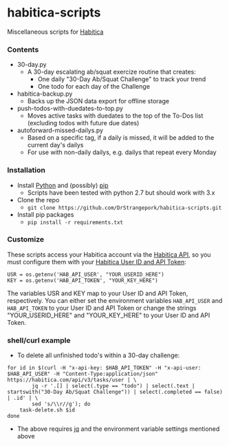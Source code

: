 # habitica-scripts
Miscellaneous scripts for [Habitica](http://habitica.com)

### Contents
- 30-day.py
    + A 30-day escalating ab/squat exercize routine that creates:
        * One daily "30-Day Ab/Squat Challenge" to track your trend
        * One todo for each day of the Challenge
- habitica-backup.py
    + Backs up the JSON data export for offline storage
- push-todos-with-duedates-to-top.py
    + Moves active tasks with duedates to the top of the To-Dos list (excluding todos with future due dates)
- autoforward-missed-dailys.py
    + Based on a specific tag, if a daily is missed, it will be added to the current day's dailys
    + For use with non-daily dailys, e.g. dailys that repeat every Monday

### Installation
- Install [Python](https://www.python.org/downloads/) and (possibly) [pip](https://pip.pypa.io/en/stable/installing/#do-i-need-to-install-pip)
    + Scripts have been tested with python 2.7 but should work with 3.x
- Clone the repo
    + `git clone https://github.com/DrStrangepork/habitica-scripts.git`
- Install pip packages
    + `pip install -r requirements.txt`

### Customize
These scripts access your Habitica account via the [Habitica API](https://habitica.com/apidoc/), so you must configure them with your [Habitica User ID and API Token](https://habitica.com/#/options/settings/api):
```
USR = os.getenv('HAB_API_USER', "YOUR_USERID_HERE")
KEY = os.getenv('HAB_API_TOKEN', "YOUR_KEY_HERE")
```

The variables USR and KEY map to your User ID and API Token, respectively. You can either set the environment variables `HAB_API_USER` and `HAB_API_TOKEN` to your User ID and API Token or change the strings "YOUR_USERID_HERE" and "YOUR_KEY_HERE" to your User ID and API Token.

### shell/curl example
- To delete all unfinished todo's within a 30-day challenge:
```
for id in $(curl -H "x-api-key: $HAB_API_TOKEN" -H "x-api-user: $HAB_API_USER" -H "Content-Type:application/json" https://habitica.com/api/v3/tasks/user | \
        jq -r '.[] | select(.type == "todo") | select(.text | startswith("30-Day Ab/Squat Challenge")) | select(.completed == false) | .id' | \
        sed 's/\\r//g'); do
    task-delete.sh $id
done
```
- The above requires [jq](https://stedolan.github.io/jq/) and the environment variable settings mentioned above

<!---
### To-do
1. Create authentication scheme similar to AWS CLI (for saving API keys)
2. Add task up/down scripts
--->
